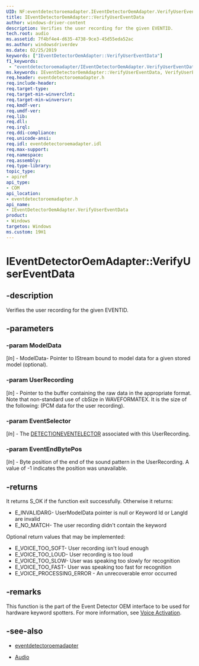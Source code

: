 ```yaml
---
UID: NF:eventdetectoroemadapter.IEventDetectorOemAdapter.VerifyUserEventData
title: IEventDetectorOemAdapter::VerifyUserEventData
author: windows-driver-content
description: Verifies the user recording for the given EVENTID.
tech.root: audio
ms.assetid: 7f4bf4e4-d635-4738-9ce3-45d55eda52ac
ms.author: windowsdriverdev
ms.date: 02/25/2019
keywords: ["IEventDetectorOemAdapter::VerifyUserEventData"]
f1_keywords:
 - "eventdetectoroemadapter/IEventDetectorOemAdapter.VerifyUserEventData"
ms.keywords: IEventDetectorOemAdapter::VerifyUserEventData, VerifyUserEventData, IEventDetectorOemAdapter.VerifyUserEventData, IEventDetectorOemAdapter::VerifyUserEventData, IEventDetectorOemAdapter.VerifyUserEventData
req.header: eventdetectoroemadapter.h
req.include-header:
req.target-type:
req.target-min-winverclnt:
req.target-min-winversvr:
req.kmdf-ver:
req.umdf-ver:
req.lib:
req.dll:
req.irql: 
req.ddi-compliance:
req.unicode-ansi:
req.idl: eventdetectoroemadapter.idl
req.max-support:
req.namespace:
req.assembly:
req.type-library: 
topic_type: 
- apiref
api_type: 
- COM
api_location: 
- eventdetectoroemadapter.h
api_name: 
- IEventDetectorOemAdapter.VerifyUserEventData
product: 
- Windows
targetos: Windows
ms.custom: 19H1 
---
```


# IEventDetectorOemAdapter::VerifyUserEventData


## -description

Verifies the user recording for the given EVENTID.


## -parameters

### -param ModelData
\[*In*\] - ModelData- Pointer to IStream bound to model data for a given stored model (optional).

### -param UserRecording
\[*In*\] - Pointer to the buffer containing the raw data in the appropriate format. Note that non-standard use of cbSize in WAVEFORMATEX. It is the size of the following: (PCM data for the user recording).

### -param EventSelector
\[*In*\] - The [DETECTIONEVENTELECTOR](ns-eventdetectoroemadapter-detectioneventselector.md) associated with this UserRecording.

### -param EventEndBytePos
\[*In*\] - Byte position of the end of the sound pattern in the UserRecording. A value of -1 indicates the position was unavailable.


## -returns

It returns S_OK if the function exit successfully. Otherwise it returns:

- E_INVALIDARG- UserModelData pointer is null or Keyword Id or LangId are invalid
- E_NO_MATCH- The user recording didn't contain the keyword

Optional return values that may be implemented:

- E_VOICE_TOO_SOFT- User recording isn't loud enough
- E_VOICE_TOO_LOUD- User recording is too loud
- E_VOICE_TOO_SLOW- User was speaking too slowly for recognition
- E_VOICE_TOO_FAST- User was speaking too fast for recognition
- E_VOICE_PROCESSING_ERROR - An unrecoverable error occurred

## -remarks

This function is the part of the Event Detector OEM interface to be used for hardware keyword spotters. For more information, see [Voice Activation](https://docs.microsoft.com/windows-hardware/drivers/audio/voice-activation).



## -see-also

- [eventdetectoroemadapter](../eventdetectoroemadapter/index.md)

- [Audio](../_audio/index.md)
